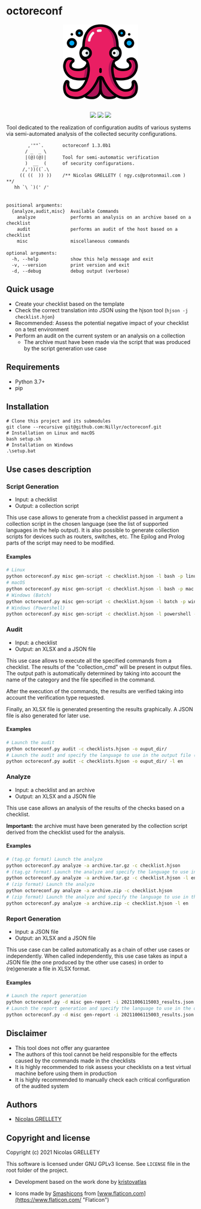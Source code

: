 # octoreconf

<p align="center">
  <img width="200" height="200" src="ressources/logo.png">
  <br/><br/>
</p>

<p align="center">
  <img src="https://img.shields.io/badge/coverage-86%25-green.svg">
  <img src="https://img.shields.io/badge/python-3.7+-blue.svg">
  <img src="https://img.shields.io/badge/platform-macOS%2FLinux%2FWindows-blue.svg">
</p>

Tool dedicated to the realization of configuration audits of various systems via semi-automated analysis of the collected security configurations.

```
        ,'""`.       octoreconf 1.3.0b1
       / _  _ \
       |(@)(@)|      Tool for semi-automatic verification
       )  __  (      of security configurations.
      /,'))((`.\
     (( ((  )) ))    /** Nicolas GRELLETY ( ngy.cs@protonmail.com ) **/
   hh `\ `)(' /'


positional arguments:
  {analyze,audit,misc}  Available Commands
    analyze             performs an analysis on an archive based on a checklist
    audit               performs an audit of the host based on a checklist
    misc                miscellaneous commands

optional arguments:
  -h, --help            show this help message and exit
  -v, --version         print version and exit
  -d, --debug           debug output (verbose)
```

## Quick usage

- Create your checklist based on the template
- Check the correct translation into JSON using the hjson tool (`hjson -j checklist.hjon`)
- Recommended: Assess the potential negative impact of your checklist on a test environment
- Perform an audit on the current system or an analysis on a collection
  - The archive must have been made via the script that was produced by the script generation use case

## Requirements

- Python 3.7+
- pip

## Installation

```
# Clone this project and its submodules
git clone --recursive git@github.com:Nillyr/octoreconf.git
# Installation on Linux and macOS
bash setup.sh
# Installation on Windows
.\setup.bat
```

## Use cases description

### Script Generation

- Input: a checklist
- Output: a collection script

This use case allows to generate from a checklist passed in argument a collection script in the chosen language (see the list of supported languages in the help output). It is also possible to generate collection scripts for devices such as routers, switches, etc. The Epilog and Prolog parts of the script may need to be modified.

#### Examples

```bash
# Linux
python octoreconf.py misc gen-script -c checklist.hjson -l bash -p linux -o linux-collection-script.sh
# macOS
python octoreconf.py misc gen-script -c checklist.hjson -l bash -p mac -o mac-collection-script.sh
# Windows (Batch)
python octoreconf.py misc gen-script -c checklist.hjson -l batch -p windows -o windows-collection-script.bat
# Windows (Powershell)
python octoreconf.py misc gen-script -c checklist.hjson -l powershell -p windows -o windows-collection-script.ps1
```

### Audit

- Input: a checklist
- Output: an XLSX and a JSON file

This use case allows to execute all the specified commands from a checklist. The results of the "collection_cmd" will be present in output files. The output path is automatically determined by taking into account the name of the category and the file specified in the command.

After the execution of the commands, the results are verified taking into account the verification type requested.

Finally, an XLSX file is generated presenting the results graphically. A JSON file is also generated for later use.

#### Examples

```bash
# Launch the audit
python octoreconf.py audit -c checklists.hjson -o ouput_dir/
# Launch the audit and specify the language to use in the output file (xlsx)
python octoreconf.py audit -c checklists.hjson -o ouput_dir/ -l en
```

### Analyze

- Input: a checklist and an archive
- Output: an XLSX and a JSON file

This use case allows an analysis of the results of the checks based on a checklist.

**Important:** the archive must have been generated by the collection script derived from the checklist used for the analysis.

#### Examples

```bash
# (tag.gz format) Launch the analyze
python octoreconf.py analyze -a archive.tar.gz -c checklist.hjson
# (tag.gz format) Launch the analyze and specify the language to use in the output file (xlsx)
python octoreconf.py analyze -a archive.tar.gz -c checklist.hjson -l en
# (zip format) Launch the analyze
python octoreconf.py analyze -a archive.zip -c checklist.hjson
# (zip format) Launch the analyze and specify the language to use in the output file (xlsx)
python octoreconf.py analyze -a archive.zip -c checklist.hjson -l en
```

### Report Generation

- Input: a JSON file
- Output: an XLSX and a JSON file

This use case can be called automatically as a chain of other use cases or independently. When called independently, this use case takes as input a JSON file (the one produced by the other use cases) in order to (re)generate a file in XLSX format.

#### Examples

```bash
# Launch the report generation
python octoreconf.py -d misc gen-report -i 20211006115003_results.json
# Launch the report generation and specify the language to use in the output file (xlsx)
python octoreconf.py -d misc gen-report -i 20211006115003_results.json -l en
```

## Disclaimer

- This tool does not offer any guarantee
- The authors of this tool cannot be held responsible for the effects caused by the commands made in the checklists
- It is highly recommended to risk assess your checklists on a test virtual machine before using them in production
- It is highly recommended to manually check each critical configuration of the audited system

## Authors

- [Nicolas GRELLETY](https://github.com/Nillyr)

## Copyright and license

Copyright (c) 2021 Nicolas GRELLETY

This software is licensed under GNU GPLv3 license. See `LICENSE` file in the root folder of the project.

- Development based on the work done by [kristovatlas](https://github.com/kristovatlas/osx-config-check)

- Icons made by [Smashicons](https://www.flaticon.com/authors/smashicons "Smashicons") from [www.flaticon.com](https://www.flaticon.com/ "Flaticon")
